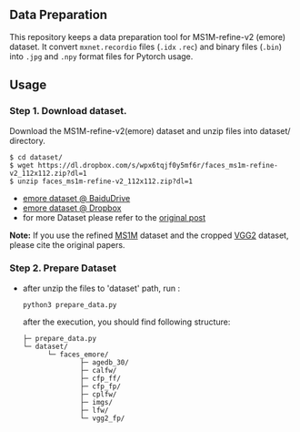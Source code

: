 ## Data Preparation
This repository keeps a data preparation tool for MS1M-refine-v2 (emore) dataset. It convert `mxnet.recordio` files (`.idx` `.rec`) and binary files (`.bin`) into `.jpg` and `.npy` format files for Pytorch usage.

## Usage

### Step 1. Download dataset.

Download the MS1M-refine-v2(emore) dataset and unzip files into dataset/ directory.

```
$ cd dataset/
$ wget https://dl.dropbox.com/s/wpx6tqjf0y5mf6r/faces_ms1m-refine-v2_112x112.zip?dl=1
$ unzip faces_ms1m-refine-v2_112x112.zip?dl=1
```
- [emore dataset @ BaiduDrive](https://pan.baidu.com/s/1eXohwNBHbbKXh5KHyItVhQ)
- [emore dataset @ Dropbox](https://www.dropbox.com/s/wpx6tqjf0y5mf6r/faces_ms1m-refine-v2_112x112.zip?dl=0)
- for more Dataset please refer to the [original post](https://github.com/deepinsight/insightface/wiki/Dataset-Zoo)

**Note:** If you use the refined [MS1M](https://arxiv.org/abs/1607.08221) dataset and the cropped [VGG2](https://arxiv.org/abs/1710.08092) dataset, please cite the original papers.

### Step 2. Prepare Dataset

- after unzip the files to 'dataset' path, run :

  ```
  python3 prepare_data.py
  ```

  after the execution, you should find following structure:

  ```
  ├─ prepare_data.py
  └─ dataset/
        └─ faces_emore/
                ├─ agedb_30/
                ├─ calfw/
                ├─ cfp_ff/
                ├─ cfp_fp/
                ├─ cplfw/
                ├─ imgs/
                ├─ lfw/
                └─ vgg2_fp/
  ```

